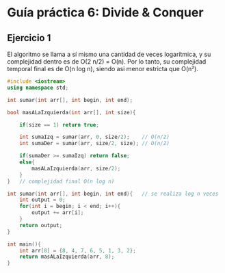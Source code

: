 # Guía práctica 6: Divide & Conquer

## Ejercicio 1

El algoritmo se llama a sí mismo una cantidad de veces logarítmica, y su complejidad dentro es de O(2 n/2) = O(n). Por lo tanto, su complejidad temporal final es de O(n log n), siendo asi menor estricta que O(n²).
```cpp
#include <iostream>
using namespace std;

int sumar(int arr[], int begin, int end);

bool masALaIzquierda(int arr[], int size){

    if(size == 1) return true;

    int sumaIzq = sumar(arr, 0, size/2);    // O(n/2)
    int sumaDer = sumar(arr, size/2, size); // O(n/2)

    if(sumaDer >= sumaIzq) return false;
    else{
        masALaIzquierda(arr, size/2);
    }
}   // complejidad final O(n log n)

int sumar(int arr[], int begin, int end){   // se realiza log n veces
    int output = 0;
    for(int i = begin; i < end; i++){
        output += arr[i];
    }
    return output;
}

int main(){
    int arr[8] = {8, 4, 7, 6, 5, 1, 3, 2};
    return masALaIzquierda(arr, 8);
}
```
